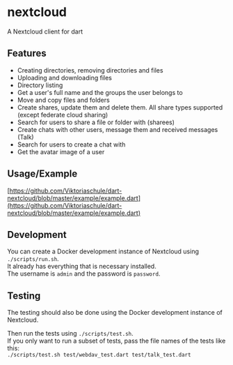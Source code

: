 # nextcloud

A Nextcloud client for dart

## Features

* Creating directories, removing directories and files
* Uploading and downloading files
* Directory listing
* Get a user's full name and the groups the user belongs to
* Move and copy files and folders
* Create shares, update them and delete them. All share types supported (except federate cloud sharing)
* Search for users to share a file or folder with (sharees)
* Create chats with other users, message them and received messages (Talk)
* Search for users to create a chat with
* Get the avatar image of a user

## Usage/Example

[https://github.com/Viktoriaschule/dart-nextcloud/blob/master/example/example.dart](https://github.com/Viktoriaschule/dart-nextcloud/blob/master/example/example.dart)

## Development

You can create a Docker development instance of Nextcloud using `./scripts/run.sh`.  
It already has everything that is necessary installed.  
The username is `admin` and the password is `password`.

## Testing

The testing should also be done using the Docker development instance of Nextcloud.

Then run the tests using `./scripts/test.sh`.  
If you only want to run a subset of tests, pass the file names of the tests like this:  
`./scripts/test.sh test/webdav_test.dart test/talk_test.dart`